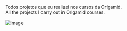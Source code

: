 Todos projetos que eu realizei nos cursos da Origamid.<br>
All the projects I carry out in Origamid courses.<br><br>
![image](https://user-images.githubusercontent.com/100388989/198865809-fe4d20ce-9ee2-4c9a-80ec-3e719f4e5b36.png)
